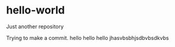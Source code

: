 # hello-world
Just another repository

Trying to make a commit.
hello hello hello
jhasvbsbhjsdbvbsdkvbs